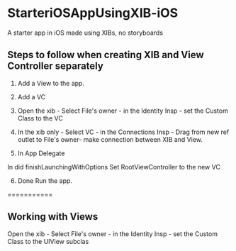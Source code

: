 # StarteriOSAppUsingXIB-iOS
A starter app in iOS made using XIBs, no storyboards

<h2>Steps to follow when creating XIB and View Controller separately </h2>

1. Add a View to the app.

2. Add a VC

3. Open the xib - Select File's owner - in the Identity Insp - set the Custom Class to the VC

4. In the xib only - Select VC - in the Connections Insp - Drag from new ref outlet to File's owner- make connection between XIB and View.

5. In App Delegate

In did finishLaunchingWithOptions
Set RootViewController to the new VC

6. Done Run the app.

===========

Working with Views
---------

Open the xib - Select File's owner - in the Identity Insp - set the Custom Class to the UIView subclas
